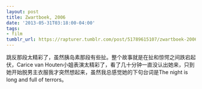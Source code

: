 ```yaml
---
layout: post
title: Zwartboek, 2006
date: '2013-05-31T03:18:00-04:00'
tags:
- film
tumblr_url: https://rapturer.tumblr.com/post/51789615107/zwartboek-2006
---
```

跳反那段太精彩了，虽然胰岛素那段有些扯。整个故事就是在扯和惊愕之间跌宕起伏，Carice van Houten小姐表演太精彩了，看了几十分钟一直没认出她来，只到她开始脱男主衣服我才突然想起来，虽然我总感觉她的下句台词是The night is long and full of terrors。

